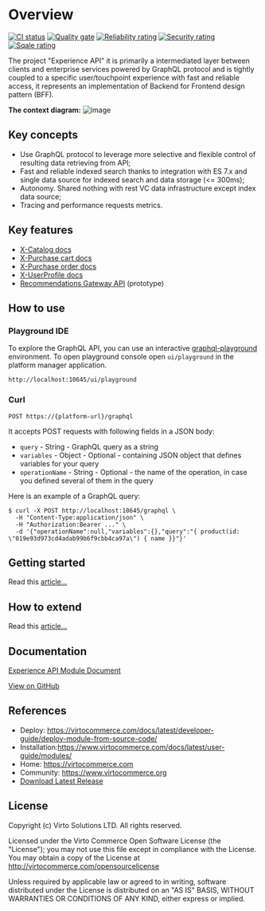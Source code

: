 # Overview

[![CI status](https://github.com/VirtoCommerce/vc-module-experience-api/workflows/Module%20CI/badge.svg?branch=dev)](https://github.com/VirtoCommerce/vc-module-experience-api/actions?query=workflow%3A"Module+CI") [![Quality gate](https://sonarcloud.io/api/project_badges/measure?project=VirtoCommerce_vc-module-experience-api&metric=alert_status&branch=dev)](https://sonarcloud.io/dashboard?id=VirtoCommerce_vc-module-experience-api) [![Reliability rating](https://sonarcloud.io/api/project_badges/measure?project=VirtoCommerce_vc-module-experience-api&metric=reliability_rating&branch=dev)](https://sonarcloud.io/dashboard?id=VirtoCommerce_vc-module-experience-api) [![Security rating](https://sonarcloud.io/api/project_badges/measure?project=VirtoCommerce_vc-module-experience-api&metric=security_rating&branch=dev)](https://sonarcloud.io/dashboard?id=VirtoCommerce_vc-module-experience-api) [![Sqale rating](https://sonarcloud.io/api/project_badges/measure?project=VirtoCommerce_vc-module-experience-api&metric=sqale_rating&branch=dev)](https://sonarcloud.io/dashboard?id=VirtoCommerce_vc-module-experience-api)

The project "Experience API" it is primarily a intermediated layer between clients and enterprise  services powered by GraphQL protocol and is tightly coupled to a specific user/touchpoint  experience with fast and reliable access, it represents an implementation of Backend for Frontend design pattern (BFF).

**The context diagram:**
![image](https://user-images.githubusercontent.com/7566324/84039908-38258300-a9a2-11ea-9421-2c51462d69af.png)

## Key concepts
- Use GraphQL protocol to leverage more selective and flexible control of resulting data retrieving from API;
- Fast and reliable indexed search thanks to integration with ES 7.x  and single data source for indexed search and data storage (<= 300ms);
- Autonomy. Shared nothing with rest VC data infrastructure except index data source;
- Tracing and performance requests metrics.

## Key features
- [X-Catalog docs](./docs/x-catalog-reference.md)
- [X-Purchase cart docs](./docs/x-purchase-cart-reference.md)
- [X-Purchase order docs](./docs/x-purchase-order-reference.md)
- [X-UserProfile docs](./docs/x-profile-reference.md)
- [Recommendations Gateway API](./docs/gateway-api-reference.md) (prototype)

## How to use
### Playground IDE
To explore the GraphQL API, you can use an interactive  [graphql-playground](https://github.com/prisma-labs/graphql-playground) environment.
To open playground console open  `ui/playground` in the platform manager application.
```
http://localhost:10645/ui/playground
```
### Curl
```curl
POST https://{platform-url}/graphql
```
It accepts POST requests with following fields in a JSON body:
- `query` - String - GraphQL query as a string
- `variables` - Object - Optional - containing JSON object that defines variables for your query
- `operationName` - String - Optional - the name of the operation, in case you defined several of them in the query

Here is an example of a GraphQL query:
```curl
$ curl -X POST http://localhost:10645/graphql \
  -H "Content-Type:application/json" \
  -H "Authorization:Bearer ..." \
  -d '{"operationName":null,"variables":{},"query":"{ product(id: \"019e93d973cd4adab99b6f9cbb4ca97a\") { name }}"}'
```
## Getting started
Read this [article...](docs/getting-started.md)


## How to extend
Read this [article...](docs/x-api-extensions.md)

## Documentation

[Experience API Module Document](/docs/index.md)

[View on GitHub](https://github.com/VirtoCommerce/vc-module-experience-api)

## References
* Deploy: https://virtocommerce.com/docs/latest/developer-guide/deploy-module-from-source-code/
* Installation:https://www.virtocommerce.com/docs/latest/user-guide/modules/
* Home: https://virtocommerce.com
* Community: https://www.virtocommerce.org
* [Download Latest Release](https://github.com/VirtoCommerce/vc-module-experience-api/releases)

## License
Copyright (c) Virto Solutions LTD.  All rights reserved.

Licensed under the Virto Commerce Open Software License (the "License"); you
may not use this file except in compliance with the License. You may
obtain a copy of the License at http://virtocommerce.com/opensourcelicense

Unless required by applicable law or agreed to in writing, software
distributed under the License is distributed on an "AS IS" BASIS,
WITHOUT WARRANTIES OR CONDITIONS OF ANY KIND, either express or
implied.
